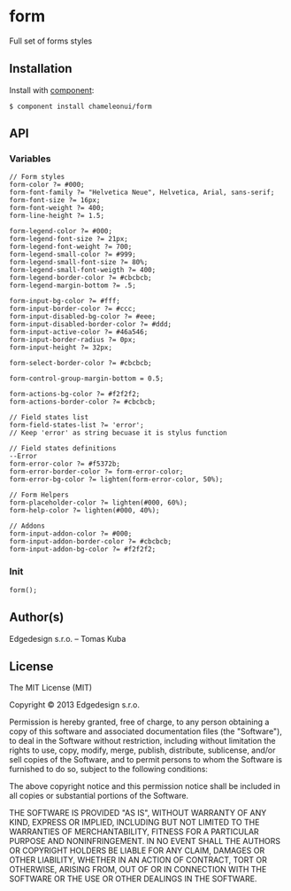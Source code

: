 
# form

Full set of forms styles

## Installation

Install with [component](http://component.io):

    $ component install chameleonui/form

## API

### Variables

```
// Form styles
form-color ?= #000;
form-font-family ?= "Helvetica Neue", Helvetica, Arial, sans-serif;
form-font-size ?= 16px;
form-font-weight ?= 400;
form-line-height ?= 1.5;

form-legend-color ?= #000;
form-legend-font-size ?= 21px;
form-legend-font-weight ?= 700;
form-legend-small-color ?= #999;
form-legend-small-font-size ?= 80%;
form-legend-small-font-weigth ?= 400;
form-legend-border-color ?= #cbcbcb;
form-legend-margin-bottom ?= .5;

form-input-bg-color ?= #fff;
form-input-border-color ?= #ccc;
form-input-disabled-bg-color ?= #eee;
form-input-disabled-border-color ?= #ddd;
form-input-active-color ?= #46a546;
form-input-border-radius ?= 0px;
form-input-height ?= 32px;

form-select-border-color ?= #cbcbcb;

form-control-group-margin-bottom = 0.5;

form-actions-bg-color ?= #f2f2f2;
form-actions-border-color ?= #cbcbcb;

// Field states list
form-field-states-list ?= 'error'; 
// Keep 'error' as string becuase it is stylus function

// Field states definitions
--Error
form-error-color ?= #f5372b;
form-error-border-color ?= form-error-color;
form-error-bg-color ?= lighten(form-error-color, 50%);

// Form Helpers
form-placeholder-color ?= lighten(#000, 60%);
form-help-color ?= lighten(#000, 40%);

// Addons
form-input-addon-color ?= #000;
form-input-addon-border-color ?= #cbcbcb;
form-input-addon-bg-color ?= #f2f2f2;
```

### Init

```
form();
```

## Author(s)

Edgedesign s.r.o. – Tomas Kuba

## License

The MIT License (MIT)

Copyright © 2013 Edgedesign s.r.o.

Permission is hereby granted, free of charge, to any person obtaining a copy
of this software and associated documentation files (the "Software"), to deal
in the Software without restriction, including without limitation the rights
to use, copy, modify, merge, publish, distribute, sublicense, and/or sell
copies of the Software, and to permit persons to whom the Software is
furnished to do so, subject to the following conditions:

The above copyright notice and this permission notice shall be included in
all copies or substantial portions of the Software.

THE SOFTWARE IS PROVIDED "AS IS", WITHOUT WARRANTY OF ANY KIND, EXPRESS OR
IMPLIED, INCLUDING BUT NOT LIMITED TO THE WARRANTIES OF MERCHANTABILITY,
FITNESS FOR A PARTICULAR PURPOSE AND NONINFRINGEMENT. IN NO EVENT SHALL THE
AUTHORS OR COPYRIGHT HOLDERS BE LIABLE FOR ANY CLAIM, DAMAGES OR OTHER
LIABILITY, WHETHER IN AN ACTION OF CONTRACT, TORT OR OTHERWISE, ARISING FROM,
OUT OF OR IN CONNECTION WITH THE SOFTWARE OR THE USE OR OTHER DEALINGS IN
THE SOFTWARE.